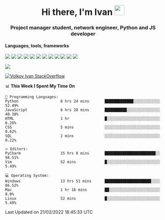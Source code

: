 <h1 align="center">Hi there, I'm Ivan <img src="https://github.com/blackcater/blackcater/blob/main/images/Hi.gif" height="32"></h1>
<h3 align="center">Project manager student, network engineer, Python and JS developer</h3>

<h4>Languages, tools, frameworks</h5>
<p float="left">
<img src="https://img.shields.io/badge/python-3670A0?style=for-the-badge&logo=python&logoColor=ffdd54">
<img src="https://img.shields.io/badge/django-%23092E20.svg?style=for-the-badge&logo=django&logoColor=white">
<img src="https://img.shields.io/badge/postgres-%23316192.svg?style=for-the-badge&logo=postgresql&logoColor=white">
<img src="https://img.shields.io/badge/pycharm-143?style=for-the-badge&logo=pycharm&logoColor=black&color=black&labelColor=green">
<img src="https://img.shields.io/badge/VIM-%2311AB00.svg?style=for-the-badge&logo=vim&logoColor=white">
<img src="https://img.shields.io/badge/Debian-D70A53?style=for-the-badge&logo=debian&logoColor=white">
<img src="https://img.shields.io/badge/Fedora-294172?style=for-the-badge&logo=fedora&logoColor=white">
<img src="https://img.shields.io/badge/mac%20os-000000?style=for-the-badge&logo=macos&logoColor=F0F0F0">
<img src="https://img.shields.io/badge/jira-%230A0FFF.svg?style=for-the-badge&logo=jira&logoColor=white">
<img src="https://img.shields.io/badge/Notion-%23000000.svg?style=for-the-badge&logo=notion&logoColor=white">
<img src="https://img.shields.io/badge/nginx-%23009639.svg?style=for-the-badge&logo=nginx&logoColor=white">
<img src="ttps://img.shields.io/badge/git-%23F05033.svg?style=for-the-badge&logo=git&logoColor=white">
 </p>
 <img src="https://www.codewars.com/users/1interceptor3/badges/large">
 
 [![Volkov Ivan StackOverflow](https://github-readme-stackoverflow.vercel.app/?userID=18140559&layout=compact&theme=dark)](https://stackoverflow.com/users/18140559/volkov-ivan)

<!--START_SECTION:waka-->
📊 **This Week I Spent My Time On** 

```text
💬 Programming Languages: 
Python                   8 hrs 24 mins       █████████████░░░░░░░░░░░░   52.49% 
JavaScript               6 hrs 28 mins       ██████████░░░░░░░░░░░░░░░   40.38% 
HTML                     1 hr                █░░░░░░░░░░░░░░░░░░░░░░░░   6.28% 
CSS                      5 mins              ░░░░░░░░░░░░░░░░░░░░░░░░░   0.62% 
SQL                      2 mins              ░░░░░░░░░░░░░░░░░░░░░░░░░   0.22%

🔥 Editors: 
PyCharm                  15 hrs 8 mins       ███████████████████████░░   94.51% 
Vim                      52 mins             █░░░░░░░░░░░░░░░░░░░░░░░░   5.49%

💻 Operating System: 
Windows                  13 hrs 51 mins      █████████████████████░░░░   86.52% 
Mac                      1 hr 16 mins        ██░░░░░░░░░░░░░░░░░░░░░░░   8.0% 
Linux                    52 mins             █░░░░░░░░░░░░░░░░░░░░░░░░   5.49%

```


 Last Updated on 21/02/2022 18:45:33 UTC
<!--END_SECTION:waka-->
